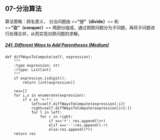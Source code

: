 ## 07-分治算法
算法策略：顾名思义， 分治问题由 ==**“分”（divide）**== 和 ==**“治”（conquer）**== 两部分组成，通过把原问题分为子问题，再将子问题进行处理合并，从而实现对原问题的求解。


##### [241. Different Ways to Add Parentheses (Medium)](https://leetcode-cn.com/problems/different-ways-to-add-parentheses)
```
def diffWaysToCompute(self, expression):
    """
    :type expression: str
    :rtype: List[int]
    """
    if expression.isdigit():
        return [int(expression)]
    
    res=[]
    for i,x in enumerate(expression):
        if x in '+-*':
            left=self.diffWaysToCompute(expression[:i])
            right=self.diffWaysToCompute(expression[i+1:])
            for l in left:
                for r in right:
                    if x=='+': res.append(l+r)
                    elif x=='-':res.append(l-r)
                    else:res.append(l*r)
    return res
```